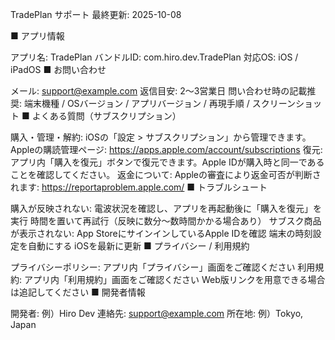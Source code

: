 TradePlan サポート
最終更新: 2025-10-08

■ アプリ情報

アプリ名: TradePlan
バンドルID: com.hiro.dev.TradePlan
対応OS: iOS / iPadOS
■ お問い合わせ

メール: support@example.com
返信目安: 2〜3営業日
問い合わせ時の記載推奨: 端末機種 / OSバージョン / アプリバージョン / 再現手順 / スクリーンショット
■ よくある質問（サブスクリプション）

購入・管理・解約:
iOSの「設定 > サブスクリプション」から管理できます。
Appleの購読管理ページ: https://apps.apple.com/account/subscriptions
復元:
アプリ内「購入を復元」ボタンで復元できます。Apple IDが購入時と同一であることを確認してください。
返金について:
Appleの審査により返金可否が判断されます: https://reportaproblem.apple.com/
■ トラブルシュート

購入が反映されない:
電波状況を確認し、アプリを再起動後に「購入を復元」を実行
時間を置いて再試行（反映に数分〜数時間かかる場合あり）
サブスク商品が表示されない:
App StoreにサインインしているApple IDを確認
端末の時刻設定を自動にする
iOSを最新に更新
■ プライバシー / 利用規約

プライバシーポリシー: アプリ内「プライバシー」画面をご確認ください
利用規約: アプリ内「利用規約」画面をご確認ください
Web版リンクを用意できる場合は追記してください
■ 開発者情報

開発者: 例）Hiro Dev
連絡先: support@example.com
所在地: 例）Tokyo, Japan